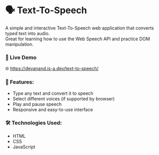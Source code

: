 # 🗣️ Text-To-Speech

A simple and interactive Text-To-Speech web application that converts typed text into audio.  
Great for learning how to use the Web Speech API and practice DOM manipulation.

### 🚀 Live Demo
🌐 https://devanand.is-a.dev/text-to-speech/

### 🔧 Features:
- Type any text and convert it to speech
- Select different voices (if supported by browser)
- Play and pause speech
- Responsive and easy-to-use interface

### 🛠️ Technologies Used:
- HTML
- CSS
- JavaScript
